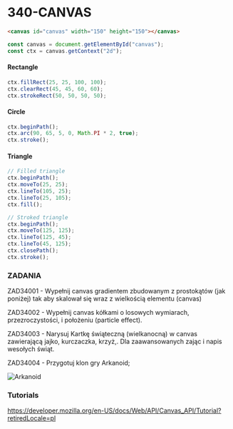 # 340-CANVAS

```html
<canvas id="canvas" width="150" height="150"></canvas>
```
```js
const canvas = document.getElementById("canvas");
const ctx = canvas.getContext("2d");

```
#### Rectangle
```js
ctx.fillRect(25, 25, 100, 100);
ctx.clearRect(45, 45, 60, 60);
ctx.strokeRect(50, 50, 50, 50);
```
#### Circle
```js
ctx.beginPath();
ctx.arc(90, 65, 5, 0, Math.PI * 2, true);
ctx.stroke();
```
#### Triangle
```js
// Filled triangle
ctx.beginPath();
ctx.moveTo(25, 25);
ctx.lineTo(105, 25);
ctx.lineTo(25, 105);
ctx.fill();

// Stroked triangle
ctx.beginPath();
ctx.moveTo(125, 125);
ctx.lineTo(125, 45);
ctx.lineTo(45, 125);
ctx.closePath();
ctx.stroke();
```

### ZADANIA
ZAD34001 - Wypełnij canvas gradientem zbudowanym z prostokątów (jak poniżej) tak aby skalował się wraz z wielkością elementu (canvas)

ZAD34002 - Wypełnij canvas kółkami o losowych wymiarach, przezroczystości, i położeniu (particle effect).

ZAD34003 - Narysuj Kartkę świąteczną (wielkanocną) w canvas zawierającą jajko, kurczaczka, krzyż,. Dla zaawansowanych zając i napis wesołych świąt.

ZAD34004 - Przygotuj klon gry Arkanoid;

![Arkanoid](https://www.asteroidg.com/images/screenshots/arkanoid_1986_01.png)

### Tutorials

https://developer.mozilla.org/en-US/docs/Web/API/Canvas_API/Tutorial?retiredLocale=pl
